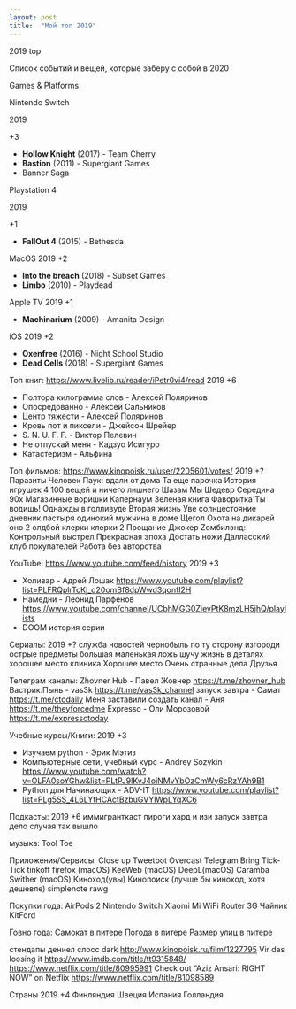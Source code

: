 ```yaml
---
layout: post
title:  "Мой топ 2019"
---
```

2019 top

Список событий и вещей, которые заберу с собой в 2020

Games & Platforms

Nintendo Switch

2019

+3

- **Hollow Knight** (2017) - Team Cherry
- **Bastion** (2011) - Supergiant Games
- Banner Saga

Playstation 4

2019

+1

- **FallOut 4** (2015) - Bethesda

MacOS
2019
+2
- **Into the breach** (2018) - Subset Games
- **Limbo** (2010) - Playdead

Apple TV
2019
+1

- **Machinarium** (2009) - Amanita Design

iOS
2019
+2
- **Oxenfree** (2016) - Night School Studio
- **Dead Cells** (2018) - Supergiant Games

Топ книг: https://www.livelib.ru/reader/iPetr0vi4/read
2019
+6
- Полтора килограмма слов - Алексей Поляринов
- Опосредованно - Алексей Сальников
- Центр тяжести - Алексей Поляринов
- Кровь пот и пиксели - Джейсон Шрейер
- S. N. U. F. F. - Виктор Пелевин
- Не отпускай меня - Кадзуо Исигуро
- Катастеризм - Альфина

Топ фильмов: https://www.kinopoisk.ru/user/2205601/votes/
2019
+?
Паразиты
Человек Паук: вдали от дома
Та еще парочка
История игрушек 4
100 вещей и ничего лишнего
Шазам
Мы
Шедевр
Середина 90х
Магазинные воришки
Капернаум
Зеленая книга
Фаворитка
Ты водишь!
Однажды в голливуде
Вторая жизнь Уве
солнцестояние
дневник пастыря
одинокий мужчина
в доме
Щегол
Охота на дикарей
оно 2
олдбой
клерки
клерки 2
Прощание
Джокер
Zомбилэнд: Контрольный выстрел
Прекрасная эпоха
Достать ножи
Далласский клуб покупателей
Работа без авторства

YouTube: https://www.youtube.com/feed/history
2019
+3
- Холивар - Адрей Лошак
https://www.youtube.com/playlist?list=PLFRQplrTcKj_d20omBf8dpWwd3qonfl2H
- Намедни - Леонид Парфенов
https://www.youtube.com/channel/UCbhMGG0ZievPtK8mzLH5jhQ/playlists
- DOOM история серии


Сериалы:
2019
+?
служба новостей
чернобыль
по ту сторону изгороди
острые предметы
большая маленькая ложь
шучу
жизнь в деталях
хорошее место
клиника
Хорошее место
Очень странные дела
Друзья

Телеграм каналы:
Zhovner Hub - Павел Жовнер
https://t.me/zhovner_hub
Вастрик.Пынь - vas3k
https://t.me/vas3k_channel
запуск завтра - Самат
https://t.me/ctodaily
Меня заставили создать канал - Аня
https://t.me/theyforcedme
Expresso - Оли Морозовой
https://t.me/expressotoday

Учебные курсы/Книги:
2019
+3
- Изучаем python - Эрик Мэтиз
- Компьютерные сети, учебный курс - Andrey Sozykin
https://www.youtube.com/watch?v=OLFA0soYGhw&list=PLtPJ9lKvJ4oiNMvYbOzCmWy6cRzYAh9B1
- Python для Начинающих - ADV-IT
https://www.youtube.com/playlist?list=PLg5SS_4L6LYtHCActBzbuGVYlWpLYqXC6

Подкасты:
2019
+6
иммигранткаст
пироги
хард и изи
запуск завтра
дело случая
так вышло

музыка:
Tool
Toe

Приложения/Сервисы:
Close up
Tweetbot
Overcast
Telegram
Bring
Tick-Tick
tinkoff
firefox (macOS)
KeeWeb (macOS)
DeepL(macOS)
Caramba Swither (macOS)
Киноход(увы)
Кинопоиск (лучше бы киноход, хотя дешевле)
simplenote
rawg

Покупки года:
AirPods 2
Nintendo Switch
Xiaomi Mi WiFi Router 3G
Чайник KitFord

Говно года:
Самокат в питере
Погода в питере
Размер улиц в питере

стендапы
дениел слосс dark http://www.kinopoisk.ru/film/1227795
Vir das loosing it https://www.imdb.com/title/tt9315848/
https://www.netflix.com/title/80995991
Check out “Aziz Ansari: RIGHT NOW” on Netflix
https://www.netflix.com/title/81098589

Страны
2019
+4
Финляндия
Швеция
Испания
Голландия
